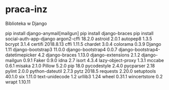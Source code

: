 # praca-inz
Biblioteka w Django

pip install django-anymail[mailgun]
pip install django-braces
pip install social-auth-app-django
argon2-cffi                      18.2.0
astroid                          2.0.1
autopep8                         1.3.5
bcrypt                           3.1.4
certifi                          2018.8.13
cffi                             1.11.5
chardet                          3.0.4
colorama                         0.3.9
Django                           1.11
django-bootstrap3                11.0.0
django-bootstrap4                0.0.7
django-bootstrap4-datetimepicker 4.2
django-braces                    1.13.0
django-extensions                2.1.2
django-mailgun                   0.9.1
Faker                            0.9.0
idna                             2.7
isort                            4.3.4
lazy-object-proxy                1.3.1
mccabe                           0.6.1
misaka                           2.1.0
Pillow                           5.2.0
pip                              18.0
pycodestyle                      2.4.0
pycparser                        2.18
pylint                           2.0.0
python-dateutil                  2.7.3
pytz                             2018.5
requests                         2.20.0
setuptools                       40.1.0
six                              1.11.0
text-unidecode                   1.2
urllib3                          1.24
wheel                            0.31.1
wincertstore                     0.2
wrapt                            1.10.11
